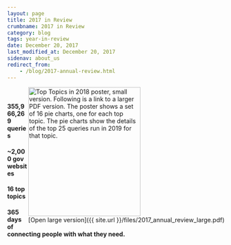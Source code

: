 ```yaml
---
layout: page
title: 2017 in Review
crumbname: 2017 in Review
category: blog
tags: year-in-review
date: December 20, 2017
last_modified_at: December 20, 2017
sidenav: about_us
redirect_from:
    - /blog/2017-annual-review.html
---
```

<span style="float:right;"><img 
  src="{{ site.url }}/files/2017_annual_review_small.png" 
  alt="Top Topics in 2018 poster, small version. Following is a link to a larger PDF version. The poster shows a set of 16 pie charts, one for each top topic. The pie charts show the details of the top 25 queries run in 2019 for that topic." style="width:260px;height:300px;"><br />
[Open large version]({{ site.url }}/files/2017_annual_review_large.pdf)
</span>
<br />

#### **355,966,269** queries
#### **~2,000 gov** websites
#### **16** top topics
#### **365** days of connecting people with what they need.

<br />
<br />
<br />
<br />
<br />
<br />
<br />
<br />
